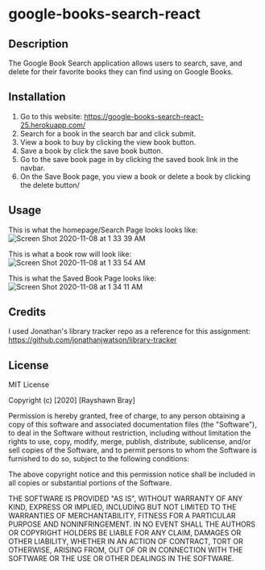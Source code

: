 # google-books-search-react

## Description
The Google Book Search application allows users to search, save, and delete for their favorite books they can find using on Google Books.

## Installation
1. Go to this website: https://google-books-search-react-25.herokuapp.com/
2. Search for a book in the search bar and click submit.
3. View a book to buy by clicking the view book button.
4. Save a book  by click the save book button.
5. Go to the save book page in by clicking the saved book link in the navbar.
6. On the Save Book page, you view a book or delete a book by clicking the delete button/

## Usage 
This is what the homepage/Search Page looks looks like:
![Screen Shot 2020-11-08 at 1 33 39 AM](https://user-images.githubusercontent.com/60899926/98458833-c923a480-2162-11eb-80b3-6d0379b29d07.png)

This is what a book row will look like:
![Screen Shot 2020-11-08 at 1 33 54 AM](https://user-images.githubusercontent.com/60899926/98458841-d0e34900-2162-11eb-94b9-62212886199e.png)

This is what the Saved Book Page looks like:
![Screen Shot 2020-11-08 at 1 34 11 AM](https://user-images.githubusercontent.com/60899926/98458846-d80a5700-2162-11eb-8a79-b8619b01a92a.png)


## Credits
I used Jonathan's library tracker repo as a reference for this assignment: https://github.com/jonathanjwatson/library-tracker

## License
MIT License

Copyright (c) [2020] [Rayshawn Bray]

Permission is hereby granted, free of charge, to any person obtaining a copy
of this software and associated documentation files (the "Software"), to deal
in the Software without restriction, including without limitation the rights
to use, copy, modify, merge, publish, distribute, sublicense, and/or sell
copies of the Software, and to permit persons to whom the Software is
furnished to do so, subject to the following conditions:

The above copyright notice and this permission notice shall be included in all
copies or substantial portions of the Software.

THE SOFTWARE IS PROVIDED "AS IS", WITHOUT WARRANTY OF ANY KIND, EXPRESS OR
IMPLIED, INCLUDING BUT NOT LIMITED TO THE WARRANTIES OF MERCHANTABILITY,
FITNESS FOR A PARTICULAR PURPOSE AND NONINFRINGEMENT. IN NO EVENT SHALL THE
AUTHORS OR COPYRIGHT HOLDERS BE LIABLE FOR ANY CLAIM, DAMAGES OR OTHER
LIABILITY, WHETHER IN AN ACTION OF CONTRACT, TORT OR OTHERWISE, ARISING FROM,
OUT OF OR IN CONNECTION WITH THE SOFTWARE OR THE USE OR OTHER DEALINGS IN THE
SOFTWARE.
